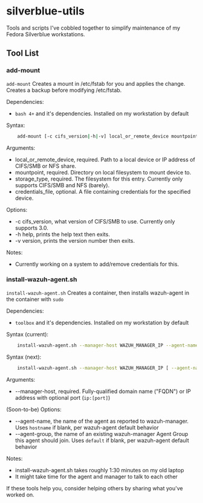 # silverblue-utils

Tools and scripts I've cobbled together to simplify maintenance of my Fedora Silverblue workstations.

## Tool List

### add-mount

`add-mount` Creates a mount in /etc/fstab for you and applies the change. Creates a backup before modifying /etc/fstab.

Dependencies:

* `bash 4+` and it's dependencies. Installed on my workstation by default

Syntax:  

```bash
    add-mount [-c cifs_version|-h|-v] local_or_remote_device mountpoint storage_type [credentials_file]
```

Arguments:  

* local_or_remote_device, required. Path to a local device or IP address of CIFS/SMB or NFS share.  
* mountpoint, required. Directory on local filesystem to mount device to.  
* storage_type, required. The filesystem for this entry. Currently only supports CIFS/SMB and NFS (barely).
* credentials_file, optional. A file containing credentials for the specified device.

Options:  

* -c cifs_version, what version of CIFS/SMB to use. Currently only supports 3.0.
* -h help, prints the help text then exits.
* -v version, prints the version number then exits.

Notes:  

* Currently working on a system to add/remove credentials for this.  

### install-wazuh-agent.sh

`install-wazuh-agent.sh` Creates a container, then installs wazuh-agent in the container with `sudo`

Dependencies:  

* `toolbox` and it's dependencies. Installed on my workstation by default

Syntax (current):
  
  ```bash
      install-wazuh-agent.sh --manager-host WAZUH_MANAGER_IP --agent-name WAZUH_AGENT_NAME --agent-group WAZUH_AGENT_GROUP
  ```

Syntax (next):

  ```bash
      install-wazuh-agent.sh --manager-host WAZUH_MANAGER_IP [ --agent-name WAZUH_AGENT_NAME --agent-group WAZUH_AGENT_GROUP ]
  ```

Arguments:

  * --manager-host, required. Fully-qualified domain name ("FQDN") or IP address with optional port (`ip:[port]`)

(Soon-to-be) Options:

  * --agent-name, the name of the agent as reported to wazuh-manager. Uses `hostname` if blank, per wazuh-agent default behavior
  * --agent-group, the name of an existing wazuh-manager Agent Group this agent should join. Uses `default` if blank, per wazuh-agent default behavior

Notes:

  * install-wazuh-agent.sh takes roughly 1:30 minutes on my old laptop
  * It might take time for the agent and manager to talk to each other

If these tools help you, consider helping others by sharing what you've worked on.

